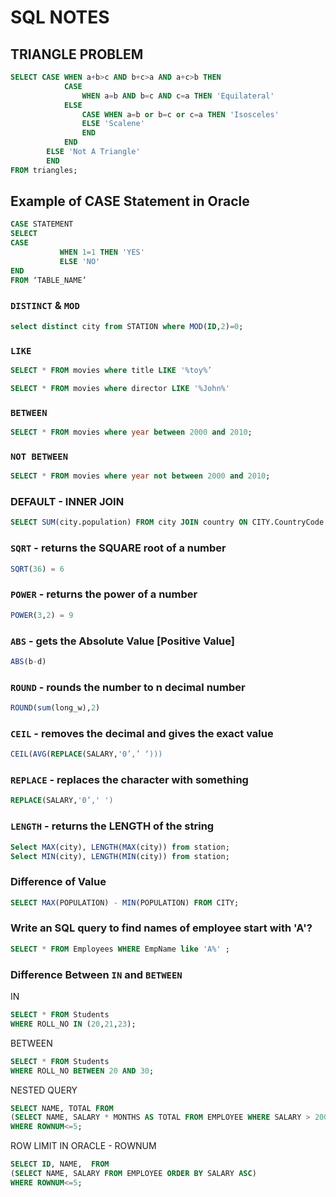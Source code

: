 
# SQL NOTES

## TRIANGLE PROBLEM
```sql
SELECT CASE WHEN a+b>c AND b+c>a AND a+c>b THEN
            CASE
                WHEN a=b AND b=c AND c=a THEN 'Equilateral'
            ELSE
                CASE WHEN a=b or b=c or c=a THEN 'Isosceles'
                ELSE 'Scalene'
                END
            END
        ELSE 'Not A Triangle'
        END
FROM triangles;
```

## Example of CASE Statement in Oracle

```sql
CASE STATEMENT
SELECT
CASE
           WHEN 1=1 THEN 'YES'
           ELSE 'NO'
END
FROM ‘TABLE_NAME’
```
### `DISTINCT` & `MOD`
```sql
select distinct city from STATION where MOD(ID,2)=0;
```

### `LIKE`
```sql
SELECT * FROM movies where title LIKE '%toy%’
```

```sql
SELECT * FROM movies where director LIKE '%John%'
```

### `BETWEEN`
```sql
SELECT * FROM movies where year between 2000 and 2010;
```

### `NOT BETWEEN`
```sql
SELECT * FROM movies where year not between 2000 and 2010;
```

### DEFAULT - INNER JOIN
```sql
SELECT SUM(city.population) FROM city JOIN country ON CITY.CountryCode = COUNTRY.Code WHERE COUNTRY.CONTINENT='Asia’;
```

### `SQRT` - returns the SQUARE root of a number
```sql
SQRT(36) = 6
```

### `POWER` - returns the power of a number
```sql
POWER(3,2) = 9
```

### `ABS` - gets the Absolute Value [Positive Value]
```sql
ABS(b-d)
```

### `ROUND` - rounds the number to n decimal number
```sql
ROUND(sum(long_w),2)
```

### `CEIL` - removes the decimal and gives the exact value
```sql
CEIL(AVG(REPLACE(SALARY,'0’,’ ‘)))
```

### `REPLACE` - replaces the character with something
```sql
REPLACE(SALARY,'0’,' ')
```

### `LENGTH` - returns the LENGTH of the string
```sql
Select MAX(city), LENGTH(MAX(city)) from station;
Select MIN(city), LENGTH(MIN(city)) from station;
```

### Difference of Value
```sql
SELECT MAX(POPULATION) - MIN(POPULATION) FROM CITY;
```

### Write an SQL query to find names of employee start with 'A'?
```sql
SELECT * FROM Employees WHERE EmpName like 'A%' ;
```

### Difference Between  `IN` and `BETWEEN`

IN
```sql
SELECT * FROM Students
WHERE ROLL_NO IN (20,21,23);
```

BETWEEN
```sql
SELECT * FROM Students
WHERE ROLL_NO BETWEEN 20 AND 30;
```

NESTED QUERY
```sql
SELECT NAME, TOTAL FROM
(SELECT NAME, SALARY * MONTHS AS TOTAL FROM EMPLOYEE WHERE SALARY > 2000 AND MONTHS<10 ORDER BY SALARY) 
WHERE ROWNUM<=5;
```

ROW LIMIT IN ORACLE - ROWNUM
```sql
SELECT ID, NAME,  FROM
(SELECT NAME, SALARY FROM EMPLOYEE ORDER BY SALARY ASC)
WHERE ROWNUM<=5;
```